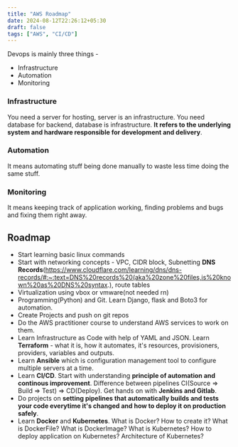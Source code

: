 ```yaml
---
title: "AWS Roadmap"
date: 2024-08-12T22:26:12+05:30
draft: false
tags: ["AWS", "CI/CD"]
---
```


Devops is mainly three things -

- Infrastructure
- Automation
- Monitoring

### Infrastructure

You need a server for hosting, server is an infrastructure. You need database for backend, database is infrastructure.
**It refers to the underlying system and hardware responsible for development and delivery**.

### Automation

It means automating stuff being done manually to waste less time doing the same stuff.

### Monitoring

It means keeping track of application working, finding problems and bugs and fixing them right away.

## Roadmap

- Start learning basic linux commands
- Start with networking concepts - VPC, CIDR block, Subnetting **DNS Records**(https://www.cloudflare.com/learning/dns/dns-records/#:~:text=DNS%20records%20(aka%20zone%20files,is%20known%20as%20DNS%20syntax.), route tables
- Virtualization using vbox or vmware(not needed rn)
- Programming(Python) and Git. Learn Django, flask and Boto3 for automation.
- Create Projects and push on git repos
- Do the AWS practitioner course to understand AWS services to work on them.
- Learn Infrastructure as Code with help of YAML and JSON. Learn **Terraform** - what it is, how it automates, it's resources, provisioners, providers, variables and outputs.
- Learn **Ansible** which is configuration management tool to configure multiple servers at a time.
- Learn **CI/CD**. Start with understanding **principle of automation and continous improvement**. Difference between pipelines CI(Source => Build => Test) => CD(Deploy). Get hands on with **Jenkins and Gitlab**.
- Do projects on **setting pipelines that automatically builds and tests your code everytime it's changed and how to deploy it on production safely**.
- Learn **Docker** and **Kubernetes**. What is Docker? How to create it? What is DockerFile? What is DockerImage? What is Kubernetes? How to deploy application on Kubernetes? Architecture of Kubernetes?
